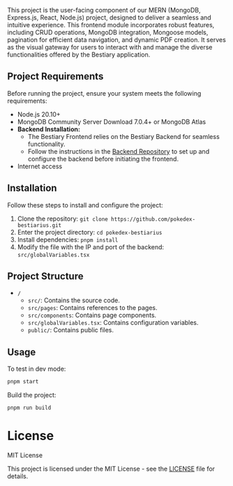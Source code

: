 This project is the user-facing component of our MERN (MongoDB, Express.js, React, Node.js) project, designed to deliver a seamless and intuitive experience. This frontend module incorporates robust features, including CRUD operations, MongoDB integration, Mongoose models, pagination for efficient data navigation, and dynamic PDF creation. It serves as the visual gateway for users to interact with and manage the diverse functionalities offered by the Bestiary application.

## Project Requirements

Before running the project, ensure your system meets the following requirements:

- Node.js 20.10+
- MongoDB Community Server Download 7.0.4+ or MongoDB Atlas
- **Backend Installation:**
  - The Bestiary Frontend relies on the Bestiary Backend for seamless functionality.
  - Follow the instructions in the [Backend Repository](https://github.com/itsrusty/) to set up and configure the backend before initiating the frontend.
- Internet access

## Installation

Follow these steps to install and configure the project:

1. Clone the repository: `git clone https://github.com/pokedex-bestiarius.git`
2. Enter the project directory: `cd pokedex-bestiarius`
3. Install dependencies: `pnpm install`
4. Modify the file with the IP and port of the backend: `src/globalVariables.tsx`

## Project Structure

- `/`
  - `src/`: Contains the source code.
  - `src/pages`: Contains references to the pages.
  - `src/components`: Contains page components.
  - `src/globalVariables.tsx`: Contains configuration variables.
  - `public/`: Contains public files.

## Usage

To test in dev mode:

```bash
pnpm start
```
Build the project:
```bash
pnpm run build
```

# License

MIT License

This project is licensed under the MIT License - see the [LICENSE](LICENSE) file for details.
